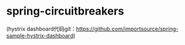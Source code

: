 # spring-circuitbreakers

(hystrix dashboard代码git：https://github.com/importsource/spring-sample-hystrix-dashboard)
